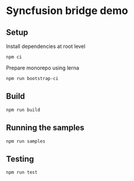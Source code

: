 
# Syncfusion bridge demo

## Setup
Install dependencies at root level

```
npm ci
```

Prepare monorepo using lerna
```
npm run bootstrap-ci
```

## Build

```
npm run build
```

## Running the samples

```
npm run samples
```

## Testing

```
npm run test
```
